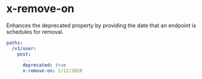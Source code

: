 # x-remove-on

Enhances the deprecated property by providing the date that an endpoint is schedules for removal.

```yaml
paths:
  /v1/user:
    post:
      ...
      deprecated: true
      x-remove-on: 1/12/2020
```
